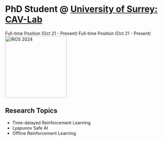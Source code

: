 #  PhD Student @ <a href="https://cav-research-lab.org">University of Surrey: CAV-Lab</a>
Full-time Position (Oct 21 - Present) Full-time Position (Oct 21 - Present) 
<br>
<img src="https://www.cav-lab.io/static/media/LUC-IROS.835aa865.jpg" height="200" alt="IROS 2024">
<br>

## Research Topics 

* Time-delayed Reinforcement Learning
* Lyapunov Safe AI
* Offline Reinforcement Learning


<br>

<!-- **[<i class="fa-solid fa-up-right-from-square"></i> Uncover the Project - Click Here](https://github.com/cav-research-lab/predictive-model-delay-correction?tab=readme-ov-file)** -->
